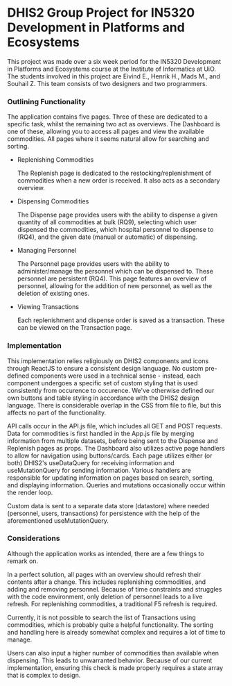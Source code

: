 # DHIS2 Group Project for IN5320 Development in Platforms and Ecosystems
This project was made over a six week period for the IN5320 Development in Platforms and Ecosystems course at the Institute of Informatics at UiO.
The students involved in this project are Eivind E., Henrik H., Mads M., and Souhail Z. This team consists of two designers and two programmers.

### Outlining Functionality
The application contains five pages. Three of these are dedicated to a specific task, whilst the remaining two act as overviews. The Dashboard is one of these, allowing you to access all pages and view the available commodities. All pages where it seems natural allow for searching and sorting.
- Replenishing Commodities

    The Replenish page is dedicated to the restocking/replenishment of commodities when a new order is received. It also acts as a secondary overview.
    
- Dispensing Commodities

    The Dispense page provides users with the ability to dispense a given quantity of all commodities at bulk (RQ9), selecting which user dispensed the commodities, which hospital personnel to dispense to (RQ4), and the given date (manual or automatic) of dispensing.

- Managing Personnel

    The Personnel page provides users with the ability to administer/manage the personnel which can be dispensed to. These personnel are persistent (RQ4). This page features an overview of personnel, allowing for the addition of new personnel, as well as the deletion of existing ones.
    
- Viewing Transactions

    Each replenishment and dispense order is saved as a transaction. These can be viewed on the Transaction page.
    
### Implementation
This implementation relies religiously on DHIS2 components and icons through ReactJS to ensure a consistent design language. No custom pre-defined components were used in a technical sense - instead, each component undergoes a specific set of custom styling that is used consistently from occurence to occurence. We've otherwise defined our own buttons and table styling in accordance with the DHIS2 design language. There is considerable overlap in the CSS from file to file, but this affects no part of the functionality.

API calls occur in the API.js file, which includes all GET and POST requests. Data for commodities is first handled in the App.js file by merging information from
multiple datasets, before being sent to the Dispense and Replenish pages as props. The Dashboard also utilizes active page handlers to allow for navigation using
buttons/cards. Each page utilizes either (or both) DHIS2's useDataQuery for receiving information and useMutationQuery for sending information. Various handlers are
responsible for updating information on pages based on search, sorting, and displaying information. Queries and mutations occasionally occur within the render loop.

Custom data is sent to a separate data store (datastore) where needed (personnel, users, transactions) for persistence with the help of the aforementioned
useMutationQuery.

### Considerations
Although the application works as intended, there are a few things to remark on.

In a perfect solution, all pages with an overview should refresh their contents after a change. This includes replenishing commodities, and adding and removing personnel. Because of time constraints and struggles with the code environment, only deletion of personnel leads to a live refresh. For replenishing commodities, a traditional F5 refresh is required.

Currently, it is not possible to search the list of Transactions using commodities, which is probably quite a helpful functionality. The sorting and handling here is already somewhat complex and requires a lot of time to manage.

Users can also input a higher number of commodities than available when dispensing. This leads to unwarranted behavior. Because of our current implementation, ensuring this check is made properly requires a state array that is complex to design.
